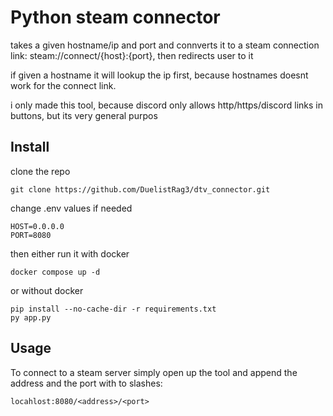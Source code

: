 # Python steam connector

takes a given hostname/ip and port and connverts it to a steam connection link: steam://connect/{host}:{port}, then redirects user to it

if given a hostname it will lookup the ip first, because hostnames doesnt work for the connect link.

i only made this tool, because discord only allows http/https/discord links in buttons, but its very general purpos

## Install

clone the repo
```
git clone https://github.com/DuelistRag3/dtv_connector.git
```

change .env values if needed
```
HOST=0.0.0.0
PORT=8080
```

then either run it with docker
```
docker compose up -d
```

or without docker
```
pip install --no-cache-dir -r requirements.txt
py app.py
```

## Usage

To connect to a steam server simply open up the tool and append the address and the port with to slashes:

```
locahlost:8080/<address>/<port>
```
